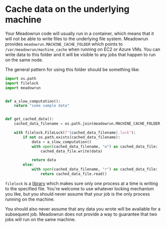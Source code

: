 # Cache data on the underlying machine

Your Meadowrun code will usually run in a container, which means that it will not be
able to write files to the underlying file system. Meadowrun provides
`meadowrun.MACHINE_CACHE_FOLDER` which points to `/var/meadowrun/machine_cache` when
running on EC2 or Azure VMs. You can write data to this folder and it will be visible to
any jobs that happen to run on the same node.

The general pattern for using this folder should be something like:

```python
import os.path
import filelock
import meadowrun


def a_slow_computation():
    return "some sample data"


def get_cached_data():
    cached_data_filename = os.path.join(meadowrun.MACHINE_CACHE_FOLDER, "myfile")

    with filelock.FileLock(f"{cached_data_filename}.lock"):
        if not os.path.exists(cached_data_filename):
            data = a_slow_computation()
            with open(cached_data_filename, "w") as cached_data_file:
                cached_data_file.write(data)

            return data
        else:
            with open(cached_data_filename, "r") as cached_data_file:
                return cached_data_file.read()
```

`filelock` is a [library](https://py-filelock.readthedocs.io/en/latest/) which makes
sure only one process at a time is writing to the specified file. You're welcome to use
whatever locking mechanism you like, but you should never assume that your job is the
only process running on the machine.

You should also never assume that any data you wrote will be available for a subsequent
job. Meadowrun does not provide a way to guarantee that two jobs will run on the same
machine.
